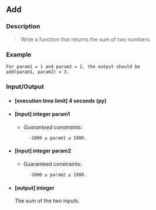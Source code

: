 ## Add

### Description
>Write a function that returns the sum of two numbers.

### Example

	For param1 = 1 and param2 = 2, the output should be
	add(param1, param2) = 3.

### Input/Output

* #### [execution time limit] 4 seconds (py)

* #### [input] integer param1
	* <i>Guaranteed constraints:</i>

    		-1000 ≤ param1 ≤ 1000.

* #### [input] integer param2
	* Guaranteed constraints:

        	-1000 ≤ param2 ≤ 1000.

* #### [output] integer

	The sum of the two inputs.
